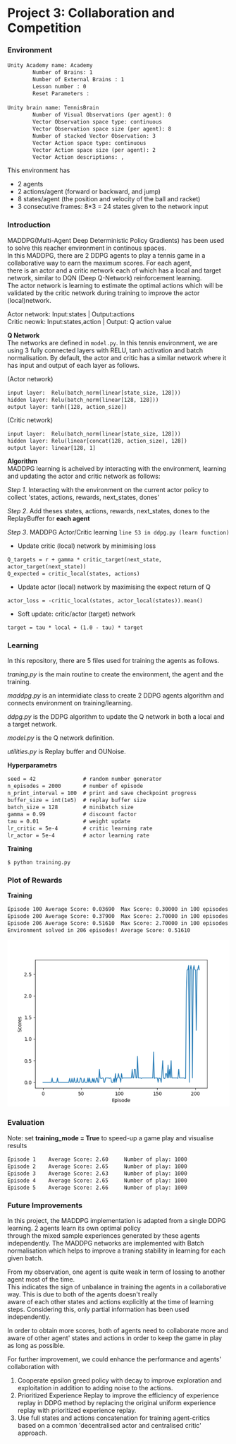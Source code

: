 # Project 3: Collaboration and Competition
### Environment  
```
Unity Academy name: Academy
        Number of Brains: 1
        Number of External Brains : 1
        Lesson number : 0
        Reset Parameters :
		
Unity brain name: TennisBrain
        Number of Visual Observations (per agent): 0
        Vector Observation space type: continuous
        Vector Observation space size (per agent): 8
        Number of stacked Vector Observation: 3
        Vector Action space type: continuous
        Vector Action space size (per agent): 2
        Vector Action descriptions: , 
```
This environment has 
- 2 agents
- 2 actions/agent (forward or backward, and jump)
- 8 states/agent (the position and velocity of the ball and racket)
- 3 consecutive frames: 8*3 = 24 states given to the network input  

### Introduction
MADDPG(Multi-Agent Deep Deterministic Policy Gradients) has been used to solve this reacher environment in continous spaces.     
In this MADDPG, there are 2 DDPG agents to play a tennis game in a collaborative way to earn the maximum scores. For each agent,  
there is an actor and a critic network each of which has a local and target network, similar to DQN (Deep Q-Network) reinforcement learning.  
The actor network is learning to estimate the optimal actions which will be validated by the critic network during training to improve the actor (local)network.   

Actor network: Input:states | Output:actions  
Critic neowk: Input:states,action | Output: Q action value  

**Q Network**  
The networks are defined in `model.py`. In this tennis environment, we are using 3 fully connected layers with RELU, tanh activation and batch normalisation.
By default, the actor and critic has a similar network where it has input and output of each layer as follows.  

(Actor network)
```
input layer:  Relu(batch_norm(linear[state_size, 128]))  
hidden layer: Relu(batch_norm(linear[128, 128]))  
output layer: tanh([128, action_size])   
```

(Critic network)
```
input layer:  Relu(batch_norm(linear[state_size, 128]))  
hidden layer: Relu(linear[concat(128, action_size), 128])  
output layer: linear[128, 1]   
```


**Algorithm**  
MADDPG learning is acheived by interacting with the environment, learning and updating the actor and critic network as follows:  

*Step 1*. Interacting with the environment on the current actor policy to collect 'states, actions, rewards, next_states, dones'  

*Step 2*. Add theses states, actions, rewards, next_states, dones to the ReplayBuffer for **each agent** 

*Step 3*. MADDPG Actor/Critic learning `line 53 in ddpg.py (learn function)`  

* Update critic (local) network by minimising loss
```
Q_targets = r + gamma * critic_target(next_state, actor_target(next_state))
Q_expected = critic_local(states, actions)
```

* Update actor (local) network by maximising the expect return of Q
```
actor_loss = -critic_local(states, actor_local(states)).mean()
``` 

* Soft update: critic/actor (target) network  
```
target = tau * local + (1.0 - tau) * target
```

### Learning  
In this repository, there are 5 files used for training the agents as follows.  

*traning.py* is the main routine to create the environment, the agent and the training.   

*maddpg.py* is an intermidiate class to create 2 DDPG agents algorithm and connects environment on training/learning. 

*ddpg.py* is the DDPG algorithm to update the Q network in both a local and a target network. 

*model.py* is the Q network definition.   

*utilities.py* is Replay buffer and OUNoise.


**Hyperparametrs**  
```
seed = 42               # random number generator
n_episodes = 2000       # number of episode
n_print_interval = 100  # print and save checkpoint progress
buffer_size = int(1e5)  # replay buffer size
batch_size = 128        # minibatch size
gamma = 0.99            # discount factor
tau = 0.01              # weight update
lr_critic = 5e-4        # critic learning rate 
lr_actor = 5e-4         # actor learning rate
```
**Training**  
```
$ python training.py
```

### Plot of Rewards    
**Training**
```
Episode 100	Average Score: 0.03690	Max Score: 0.30000 in 100 episodes
Episode 200	Average Score: 0.37900	Max Score: 2.70000 in 100 episodes
Episode 206	Average Score: 0.51610	Max Score: 2.70000 in 100 episodes
Environment solved in 206 episodes!	Average Score: 0.51610
```
![train](./tennis_scores.png)

### Evaluation
Note: set **training_mode = True** to speed-up a game play and visualise results
```
Episode 1	 Average Score: 2.60	 Number of play: 1000
Episode 2	 Average Score: 2.65	 Number of play: 1000
Episode 3	 Average Score: 2.63	 Number of play: 1000
Episode 4	 Average Score: 2.65	 Number of play: 1000
Episode 5	 Average Score: 2.66	 Number of play: 1000
```

### Future Improvements
In this project, the MADDPG implementation is adapted from a single DDPG learning. 2 agents learn its own optimal policy   
through the mixed sample experiences generated by these agents independently. The MADDPG networks are implemented with Batch normalisation which helps to improve a traning stability in learning for each given batch.  

From my observation, one agent is quite weak in term of lossing to another agent most of the time.  
This indicates the sign of unbalance in training the agents in a collaborative way. This is due to both of the agents doesn't really  
aware of each other states and actions explicitly at the time of learning steps. Considering this, only partial information has been used independently.         

In order to obtain more scores, both of agents need to collaborate more and aware of other agent' states and actions in order to keep the game in play as long as possible.

For further improvement, we could enhance the performance and agents' collaboration with 
1. Cooperate epsilon greed policy with decay to improve exploration and exploitation in addition to adding noise to the actions.  
2. Prioritized Experience Replay to improve the efficiency of experience replay in DDPG method by replacing the original uniform experience replay with prioritized experience replay.  
3. Use full states and actions concatenation for training agent-critics based on a common 'decentralised actor and centralised critic' approach.


